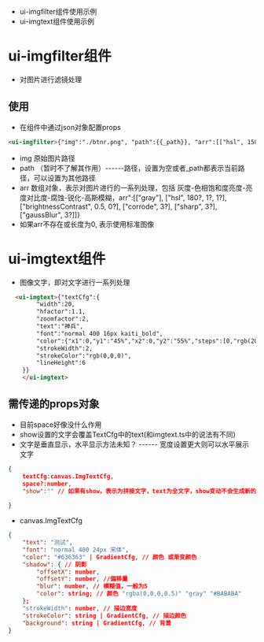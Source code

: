 - ui-imgfilter组件使用示例
- ui-imgtext组件使用示例

# ui-imgfilter组件

- 对图片进行滤镜处理

## 使用

- 在组件中通过json对象配置props

```html
<ui-imgfilter>{"img":"./btnr.png", "path":{{_path}}, "arr":[["hsl", 150, 2]]}</ui-imgfilter>
```

- img 原始图片路径
- path （暂时不了解其作用）------路径，设置为空或者_path都表示当前路径，可以设置为其他路径
- arr 数组对象，表示对图片进行的一系列处理，包括 灰度-色相饱和度亮度-亮度对比度-腐蚀-锐化-高斯模糊，arr":[["gray"], ["hsl", 180?, 1?, 1?], ["brightnessContrast", 0.5, 0?], ["corrode", 3?], ["sharp", 3?], ["gaussBlur", 3?]]}
- 如果arr不存在或长度为0, 表示使用标准图像


# ui-imgtext组件

- 图像文字，即对文字进行一系列处理

```html
  <ui-imgtext>{"textCfg":{
        "width":20,
        "hfactor":1.1,
        "zoomfactor":2,
        "text":"神兵",
        "font":"normal 400 16px kaiti_bold",
        "color":{"x1":0,"y1":"45%","x2":0,"y2":"55%","steps":[0,"rgb(206,175,233)",1,"rgb(159,97,212)"] },
        "strokeWidth":2,
        "strokeColor":"rgb(0,0,0)",
        "lineHeight":6
    }}
    </ui-imgtext> 
```

## 需传递的props对象
- 目前space好像没什么作用 
- show设置的文字会覆盖TextCfg中的text(和imgtext.ts中的说法有不同)
- 文字是垂直显示，水平显示方法未知？ ------ 宽度设置更大则可以水平展示文字

```json
{
  	textCfg:canvas.ImgTextCfg,
 	space?:number,
 	"show":"" // 如果有show，表示为拼接文字，text为全文字，show变动不会生成新的文字图片
				
}
```

- canvas.ImgTextCfg 
```json
{
    "text": "测试",
    "font": "normal 400 24px 宋体",
    "color": "#636363" | GradientCfg, // 颜色 或渐变颜色
    "shadow": { // 阴影
        "offsetX": number,
        "offsetY": number, //偏移量
        "blur": number, // 模糊值，一般为5
        "color": string; // 颜色 "rgba(0,0,0,0.5)" "gray" "#BABABA"
    };
    "strokeWidth": number, // 描边宽度
    "strokeColor": string | GradientCfg, // 描边颜色
    "background": string | GradientCfg, // 背景
}
```
